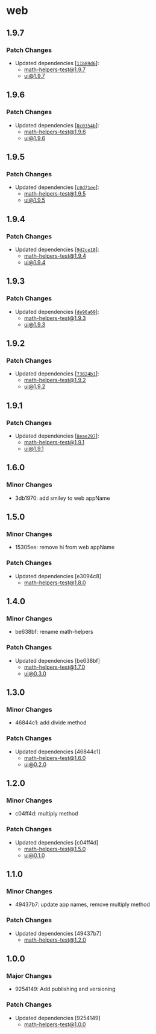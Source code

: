 # web

## 1.9.7

### Patch Changes

- Updated dependencies [[`11b89d6`](https://github.com/beiatrix/nuxt-turborepo-test/commit/11b89d6b99765d4647287ad9b0b5cef0bf91e696)]:
  - math-helpers-test@1.9.7
  - ui@1.9.7

## 1.9.6

### Patch Changes

- Updated dependencies [[`0c0354b`](https://github.com/beiatrix/nuxt-turborepo-test/commit/0c0354bf1fce59d4edffd56a5a76fbf227855716)]:
  - math-helpers-test@1.9.6
  - ui@1.9.6

## 1.9.5

### Patch Changes

- Updated dependencies [[`c0d71ee`](https://github.com/beiatrix/nuxt-turborepo-test/commit/c0d71ee37a9cc748ef849fd8f9604c0893ccbc3f)]:
  - math-helpers-test@1.9.5
  - ui@1.9.5

## 1.9.4

### Patch Changes

- Updated dependencies [[`9d2ce18`](https://github.com/beiatrix/nuxt-turborepo-test/commit/9d2ce18a7ed912fb9001aad4b4445bc41491309b)]:
  - math-helpers-test@1.9.4
  - ui@1.9.4

## 1.9.3

### Patch Changes

- Updated dependencies [[`de96a69`](https://github.com/beiatrix/nuxt-turborepo-test/commit/de96a6917524c0324f406a34e957d42ea711d0b7)]:
  - math-helpers-test@1.9.3
  - ui@1.9.3

## 1.9.2

### Patch Changes

- Updated dependencies [[`73824b1`](https://github.com/beiatrix/nuxt-turborepo-test/commit/73824b16a95a9c3a9fffd1813dc3f73a91b90eed)]:
  - math-helpers-test@1.9.2
  - ui@1.9.2

## 1.9.1

### Patch Changes

- Updated dependencies [[`8eae297`](https://github.com/beiatrix/nuxt-turborepo-test/commit/8eae297b419bdb7297b6cf883cfc22c3131a7fef)]:
  - math-helpers-test@1.9.1
  - ui@1.9.1

## 1.6.0

### Minor Changes

- 3db1970: add smiley to web appName

## 1.5.0

### Minor Changes

- 15305ee: remove hi from web appName

### Patch Changes

- Updated dependencies [e3094c8]
  - math-helpers-test@1.8.0

## 1.4.0

### Minor Changes

- be638bf: rename math-helpers

### Patch Changes

- Updated dependencies [be638bf]
  - math-helpers-test@1.7.0
  - ui@0.3.0

## 1.3.0

### Minor Changes

- 46844c1: add divide method

### Patch Changes

- Updated dependencies [46844c1]
  - math-helpers-test@1.6.0
  - ui@0.2.0

## 1.2.0

### Minor Changes

- c04ff4d: multiply method

### Patch Changes

- Updated dependencies [c04ff4d]
  - math-helpers-test@1.5.0
  - ui@0.1.0

## 1.1.0

### Minor Changes

- 49437b7: update app names, remove multiply method

### Patch Changes

- Updated dependencies [49437b7]
  - math-helpers-test@1.2.0

## 1.0.0

### Major Changes

- 9254149: Add publishing and versioning

### Patch Changes

- Updated dependencies [9254149]
  - math-helpers-test@1.0.0
